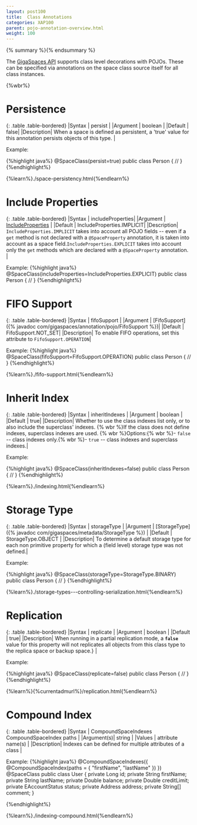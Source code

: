 ```yaml
---
layout: post100
title:  Class Annotations
categories: XAP100
parent: pojo-annotation-overview.html
weight: 100
---
```


{% summary %}{% endsummary %}



The [GigaSpaces API](./the-gigaspace-interface-overview.html) supports class level decorations with POJOs. These can be specified via annotations on the space class source itself  for all class instances.


{%wbr%}

# Persistence

{: .table .table-bordered}
|Syntax     | persist |
|Argument   | boolean          |
|Default    | false|
|Description| When a space is defined as persistent, a 'true' value for this annotation persists objects of this type. |

Example:

{%highlight java%}
@SpaceClass(persist=true)
public class Person {
//
}
{%endhighlight%}

{%learn%}./space-persistency.html{%endlearn%}


# Include Properties

{: .table .table-bordered}
|Syntax     | includeProperties|
|Argument   | [IncludeProperties](http://www.gigaspaces.com/docs/JavaDoc{%currentversion%}/com/gigaspaces/annotation/pojo/SpaceClass.IncludeProperties.html)      |
|Default    | IncludeProperties.IMPLICIT|
|Description| `IncludeProperties.IMPLICIT` takes into account all POJO fields -- even if a `get` method is not declared with a `@SpaceProperty` annotation, it is taken into account as a space field.`IncludeProperties.EXPLICIT` takes into account only the `get` methods which are declared with a `@SpaceProperty` annotation. |

Example:
{%highlight java%}
@SpaceClass(includeProperties=IncludeProperties.EXPLICIT)
public class Person {
  //
}
{%endhighlight%}


# FIFO Support

{: .table .table-bordered}
|Syntax     | fifoSupport |
|Argument   | [FifoSupport]({% javadoc com/gigaspaces/annotation/pojo/FifoSupport %})|
|Default    | FifoSupport.NOT_SET|
|Description| To enable FIFO operations, set this attribute to `FifoSupport.OPERATION`|


Example:
{%highlight java%}
@SpaceClass(fifoSupport=FifoSupport.OPERATION)
public class Person {
  //
}
{%endhighlight%}

{%learn%}./fifo-support.html{%endlearn%}


# Inherit Index

{: .table .table-bordered}
|Syntax     | inheritIndexes |
|Argument   | boolean          |
|Default    | true|
|Description| Whether to use the class indexes list only, or to also include the superclass' indexes. {% wbr %}If the class does not define indexes, superclass indexes are used. {% wbr %}Options:{% wbr %}- `false` -- class indexes only.{% wbr %}- `true` -- class indexes and superclass indexes.|

Example:

{%highlight java%}
@SpaceClass(inheritIndexes=false)
public class Person {
  //
}
{%endhighlight%}

{%learn%}./indexing.html{%endlearn%}

# Storage Type

{: .table .table-bordered}
|Syntax     | storageType |
|Argument   | [StorageType]({% javadoc com/gigaspaces/metadata/StorageType %})          |
|Default    | StorageType.OBJECT |
|Description| To determine a default storage type for each non primitive property for which a (field level) storage type was not defined.|


Example:

{%highlight java%}
@SpaceClass(storageType=StorageType.BINARY)
public class Person {
  //
}
{%endhighlight%}

{%learn%}./storage-types---controlling-serialization.html{%endlearn%}

# Replication

{: .table .table-bordered}
|Syntax     | replicate |
|Argument   | boolean          |
|Default    | true|
|Description| When running in a partial replication mode, a **`false`** value for this property will not replicates all objects from this class type to the replica space or backup space.} |

Example:

{%highlight java%}
@SpaceClass(replicate=false)
public class Person {
  //
}
{%endhighlight%}



{%learn%}{%currentadmurl%}/replication.html{%endlearn%}


# Compound Index

{: .table .table-bordered}
|Syntax     | CompoundSpaceIndexes CompoundSpaceIndex paths  |
|Argument(s)| string          |
|Values     | attribute name(s)   |
|Description| Indexes can be defined for multiple attributes of a class  |


Example:
{%highlight java%}
@CompoundSpaceIndexes({ @CompoundSpaceIndex(paths = { "firstName", "lastName" }) })
@SpaceClass
public class User {
     private Long id;
     private String firstName;
     private String lastName;
     private Double balance;
     private Double creditLimit;
     private EAccountStatus status;
     private Address address;
     private String[] comment;
}

{%endhighlight%}

{%learn%}./indexing-compound.html{%endlearn%}

